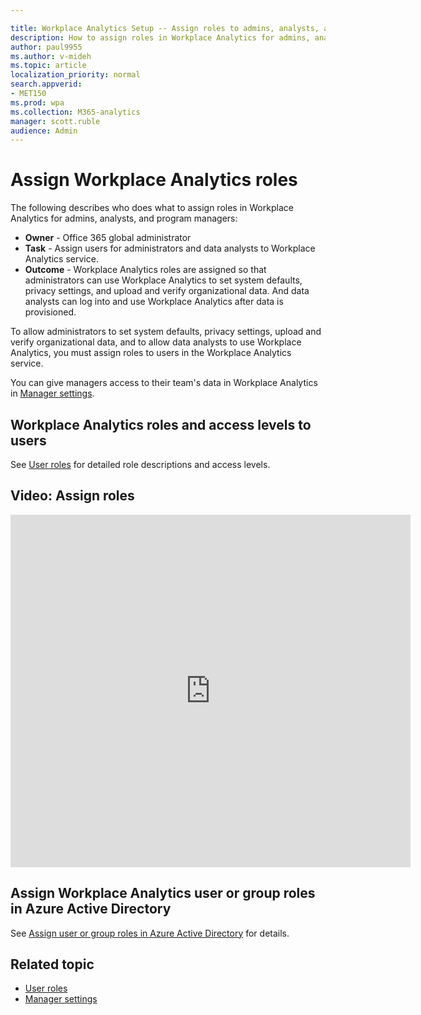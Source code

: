 ```yaml
---

title: Workplace Analytics Setup -- Assign roles to admins, analysts, and PMs 
description: How to assign roles in Workplace Analytics for admins, analysts, and program managers
author: paul9955
ms.author: v-mideh
ms.topic: article
localization_priority: normal 
search.appverid:
- MET150
ms.prod: wpa
ms.collection: M365-analytics
manager: scott.ruble
audience: Admin
---
```


# Assign Workplace Analytics roles

The following describes who does what to assign roles in Workplace Analytics for admins, analysts, and program managers:

* **Owner** - Office 365 global administrator
* **Task** - Assign users for administrators and data analysts to Workplace Analytics service.
* **Outcome** - Workplace Analytics roles are assigned so that administrators can use Workplace Analytics to set system defaults, privacy settings, and upload and verify organizational data. And data analysts can log into and use Workplace Analytics after data is provisioned.

To allow administrators to set system defaults, privacy settings, upload and verify organizational data, and to allow data analysts to use Workplace Analytics, you must assign roles to users in the Workplace Analytics service.

You can give managers access to their team's data in Workplace Analytics in [Manager settings](../use/settings.md#manager-settings).

## Workplace Analytics roles and access levels to users

See [User roles](../use/user-roles.md) for detailed role descriptions and access levels.

## Video: Assign roles

<iframe width="640" height="564" src="https://player.vimeo.com/video/282897409" frameborder="0" allowFullScreen mozallowfullscreen webkitAllowFullScreen></iframe>

## Assign Workplace Analytics user or group roles in Azure Active Directory

See [Assign user or group roles in Azure Active Directory](../Use/Assigning-wpa-user-and-group-roles-in-azure-ad.md) for details.

## Related topic

* [User roles](../use/user-roles.md)
* [Manager settings](../use/settings.md#manager-settings)
